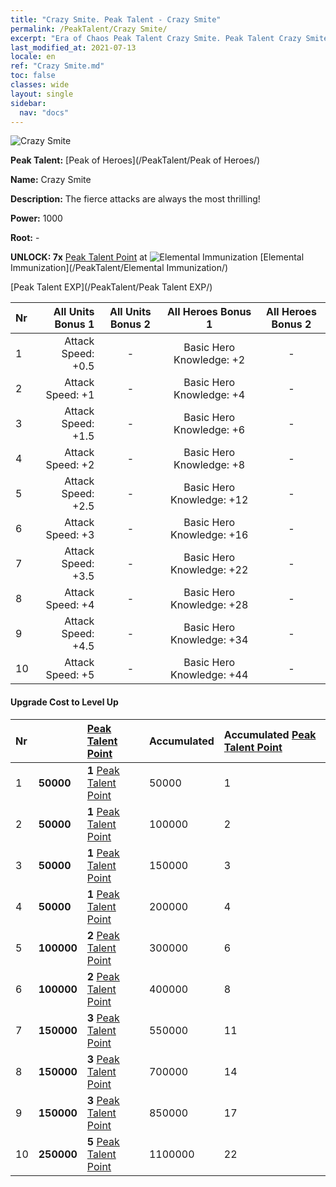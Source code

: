 ```yaml
---
title: "Crazy Smite. Peak Talent - Crazy Smite"
permalink: /PeakTalent/Crazy Smite/
excerpt: "Era of Chaos Peak Talent Crazy Smite. Peak Talent Crazy Smite. Crazy Smite"
last_modified_at: 2021-07-13
locale: en
ref: "Crazy Smite.md"
toc: false
classes: wide
layout: single
sidebar:
  nav: "docs"
---
```


  ![Crazy Smite](/images/pt/talent_1005.png)

  **Peak Talent:** [Peak of Heroes](/PeakTalent/Peak of Heroes/)

  **Name:** Crazy Smite

  **Description:** The fierce attacks are always the most thrilling!

  **Power:** 1000

  **Root:** -

  **UNLOCK: 7x** [Peak Talent Point](/Items/con_934/) at ![Elemental Immunization](/images/pt/talent_1004.png) [Elemental Immunization](/PeakTalent/Elemental Immunization/)

  [Peak Talent EXP](/PeakTalent/Peak Talent EXP/)

  | Nr | All Units Bonus 1 | All Units Bonus 2 | All Heroes Bonus 1 | All Heroes Bonus 2 |
  |:---|--------------:|:-------------:|:-------------:|:-------------:|
  | 1 | Attack Speed: +0.5 | - | Basic Hero Knowledge: +2 | - |
  | 2 | Attack Speed: +1 | - | Basic Hero Knowledge: +4 | - |
  | 3 | Attack Speed: +1.5 | - | Basic Hero Knowledge: +6 | - |
  | 4 | Attack Speed: +2 | - | Basic Hero Knowledge: +8 | - |
  | 5 | Attack Speed: +2.5 | - | Basic Hero Knowledge: +12 | - |
  | 6 | Attack Speed: +3 | - | Basic Hero Knowledge: +16 | - |
  | 7 | Attack Speed: +3.5 | - | Basic Hero Knowledge: +22 | - |
  | 8 | Attack Speed: +4 | - | Basic Hero Knowledge: +28 | - |
  | 9 | Attack Speed: +4.5 | - | Basic Hero Knowledge: +34 | - |
  | 10 | Attack Speed: +5 | - | Basic Hero Knowledge: +44 | - |


#### Upgrade Cost to Level Up

  | Nr | <i class="fas fa-coins"/> | [Peak Talent Point](/Items/con_934/) | Accumulated <i class="fas fa-coins"/> | Accumulated [Peak Talent Point](/Items/con_934/) |
  |:---|:--------------|:-------------|:-------------|:-------------|
  | 1 | **50000** | **1** [Peak Talent Point](/Items/con_934/) | 50000 | 1 |
  | 2 | **50000** | **1** [Peak Talent Point](/Items/con_934/) | 100000 | 2 |
  | 3 | **50000** | **1** [Peak Talent Point](/Items/con_934/) | 150000 | 3 |
  | 4 | **50000** | **1** [Peak Talent Point](/Items/con_934/) | 200000 | 4 |
  | 5 | **100000** | **2** [Peak Talent Point](/Items/con_934/) | 300000 | 6 |
  | 6 | **100000** | **2** [Peak Talent Point](/Items/con_934/) | 400000 | 8 |
  | 7 | **150000** | **3** [Peak Talent Point](/Items/con_934/) | 550000 | 11 |
  | 8 | **150000** | **3** [Peak Talent Point](/Items/con_934/) | 700000 | 14 |
  | 9 | **150000** | **3** [Peak Talent Point](/Items/con_934/) | 850000 | 17 |
  | 10 | **250000** | **5** [Peak Talent Point](/Items/con_934/) | 1100000 | 22 |
